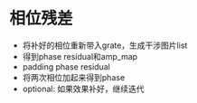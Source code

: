 相位残差
===========================

- 将补好的相位重新带入grate，生成干涉图片list
- 得到phase residual和amp_map
- padding phase residual
- 将两次相位加起来得到phase
- optional: 如果效果补好，继续迭代